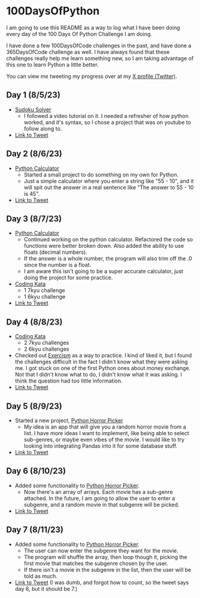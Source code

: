 # 100DaysOfPython
I am going to use this README as a way to log what I have been doing every day of the 100 Days Of Python Challenge I am doing.

I have done a few 100DaysOfCode challenges in the past, and have done a 365DaysOfCode challenge as well. I have always found that these challenges really help me learn something new, so I am taking advantage of this one to learn Python a little better.

You can view me tweeting my progress over at my [X profile (Twitter)](https://twitter.com/russintech).

## Day 1 (8/5/23)
- [Sudoku Solver](https://github.com/rperry99/Sudoku-Solver-Python)
    - I followed a video tutorial on it. I needed a refresher of how python worked, and it's syntax, so I chose a project that was on youtube to follow along to.
- [Link to Tweet](https://twitter.com/russintech/status/1687944076228718593?s=20)

## Day 2 (8/6/23)
- [Python Calculator](https://github.com/rperry99/Python-Calculator)
    - Started a small project to do something on my own for Python.
    - Just a simple calculator where you enter a string like "55 - 10", and it will spit out the answer in a real sentence like "The answer to 55 - 10 is 45".
- [Link to Tweet](https://twitter.com/russintech/status/1688307737183076352?s=20)

## Day 3 (8/7/23)
- [Python Calculator](https://github.com/rperry99/Python-Calculator)
    - Continued working on the python calculator. Refactored the code so functions were better broken down. Also added the ability to use floats (decimal numbers).
    - If the answer is a whole number, the program will also trim off the .0 since the number is a float.
    - I am aware this isn't going to be a super accurate calculator, just doing the project for some practice.
- [Coding Kata](https://www.codewars.com/users/russintech)
    - 1 7kyu challenge
    - 1 6kyu challenge
- [Link to Tweet](https://twitter.com/russintech/status/1688644440607313920?s=20)

## Day 4 (8/8/23)
- [Coding Kata](https://www.codewars.com/users/russintech)
    - 2 7kyu challenges
    - 2 6kyu challenges
- Checked out [Exercism](https://exercism.org/) as a way to practice. I kind of liked it, but I found the challenges difficult in the fact I didn't know what they were asking me. I got stuck on one of the first Python ones about money exchange. Not that I didn't know what to do, I didn't know what it was asking. I think the question had too little information.
- [Link to Tweet](https://twitter.com/russintech/status/1689051644321787904?s=20)

## Day 5 (8/9/23)
- Started a new project, [Python Horror Picker](https://github.com/rperry99/Python-Horror-Picker)
    - My idea is an app that will give you a random horror movie from a list. I have more ideas I want to implement, like being able to select sub-genres, or maybe even vibes of the movie. I would like to try looking into integrating Pandas into it for some database stuff.
- [Link to Tweet](https://twitter.com/russintech/status/1689370506124775424?s=20)

## Day 6 (8/10/23)
- Added some functionality to [Python Horror Picker](https://github.com/rperry99/Python-Horror-Picker).
    - Now there's an array of arrays. Each movie has a sub-genre attached. In the future, I am going to allow the user to enter a subgenre, and a random movie in that subgenre will be picked.
- [Link to Tweet](https://twitter.com/russintech/status/1689764045946060800?s=20)

## Day 7 (8/11/23)
- Added some functionality to [Python Horror Picker](https://github.com/rperry99/Python-Horror-Picker).
    - The user can now enter the subgenre they want for the movie.
    - The program will shuffle the array, then loop though it, picking the first movie that matches the subgenre chosen by the user.
    - If there isn't a movie in the subgenre in the list, then the user will be told as much.
- [Link to Tweet](https://twitter.com/russintech/status/1690117080580808706?s=20) (I was dumb, and forgot how to count, so the tweet says day 6, but it should be 7.)
